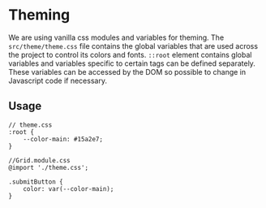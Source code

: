 # Theming
We are using vanilla css modules and variables for theming. The `src/theme/theme.css` file contains the global variables 
that are used across the project to control its colors and fonts. `::root` element contains global variables and variables 
specific to certain tags can be defined separately. These variables can be accessed by the DOM so possible to change 
in Javascript code if necessary.

## Usage

```
// theme.css
:root {
    --color-main: #15a2e7;
}

//Grid.module.css
@import './theme.css';

.submitButton {
    color: var(--color-main);
}
```
